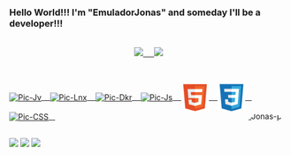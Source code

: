 ### Hello World!!! I'm "EmuladorJonas" and someday I'll be a developer!!!
<br>

<div align="center">
  <a href="https://www.youtube.com/channel/UChzP90Fmq_WGAiguzUpKj5w">
  <img height="180em" src="https://github-readme-stats.vercel.app/api?username=EmuladorJonas&show_icons=true&theme=dark&include_all_commits=true&count_private=true"/>&nbsp;&nbsp;&nbsp;&nbsp;
  <img height="180em" src="https://github-readme-stats.vercel.app/api/top-langs/?username=EmuladorJonas&layout=compact&langs_count=7&theme=dark"/>
</div>

##

<div style="display: inline_block"><br>
  <img align="center" alt="Pic-Jv" height="50" width="50" src="https://cdn.jsdelivr.net/gh/devicons/devicon/icons/java/java-original-wordmark.svg">
  &nbsp;&nbsp;
  <img align="center" alt="Pic-Lnx" height="50" width="50" src="https://cdn.jsdelivr.net/gh/devicons/devicon/icons/linux/linux-original.svg">
  &nbsp;&nbsp;
  <img align="center" alt="Pic-Dkr" height="50" width="50" src="https://cdn.jsdelivr.net/gh/devicons/devicon/icons/docker/docker-original-wordmark.svg">
  &nbsp;&nbsp;
  <img align="center" alt="Pic-Js" height="50" width="50" src="https://cdn.jsdelivr.net/gh/devicons/devicon/icons/kubernetes/kubernetes-plain-wordmark.svg">
  &nbsp;&nbsp;
  <img align="center" alt="Pic-HTML" height="50" width="50" src="https://raw.githubusercontent.com/devicons/devicon/master/icons/html5/html5-original.svg">
  &nbsp;&nbsp;
  <img align="center" alt="Pic-CSS" height="50" width="50" src="https://raw.githubusercontent.com/devicons/devicon/master/icons/css3/css3-original.svg">
  &nbsp;&nbsp;
  <img align="center" alt="Pic-CSS" height="50" width="50" src="https://cdn.jsdelivr.net/gh/devicons/devicon/icons/git/git-plain-wordmark.svg">
  &nbsp;&nbsp;
  <img align="right" alt="Jonas-pic" height="150" style="border-radius:50px;" src="https://media-private.canva.com/taEtA/MAFP5ptaEtA/1/tl.png?X-Amz-Algorithm=AWS4-HMAC-SHA256&X-Amz-Credential=AKIAJWF6QO3UH4PAAJ6Q%2F20221023%2Fus-east-1%2Fs3%2Faws4_request&X-Amz-Date=20221023T193802Z&X-Amz-Expires=27330&X-Amz-Signature=80b40c0371c359845c380aa469dfdb4ec28bdff821ac90a23fd0b5be528e821d&X-Amz-SignedHeaders=host&response-expires=Mon%2C%2024%20Oct%202022%2003%3A13%3A32%20GMT">
</div>

##

<div> 
  <a href="https://www.youtube.com/channel/UChzP90Fmq_WGAiguzUpKj5w" target="_blank"><img src="https://img.shields.io/badge/YouTube-FF0000?style=for-the-badge&logo=youtube&logoColor=white" target="_blank"></a>
  <a href="https://www.instagram.com/jonassantos_16/" target="_blank"><img src="https://img.shields.io/badge/-Instagram-%23E4405F?style=for-the-badge&logo=instagram&logoColor=white" target="_blank"></a> 
  <a href="https://www.linkedin.com/in/jonassantos13/" target="_blank"><img src="https://img.shields.io/badge/-LinkedIn-%230077B5?style=for-the-badge&logo=linkedin&logoColor=white" target="_blank"></a> 
 
 
</div>

<!--

- 🔭 I’m currently working on ...
- 🌱 I’m currently learning ...
- 👯 I’m looking to collaborate on ...
- 🤔 I’m looking for help with ...
- 💬 Ask me about ...
- 📫 How to reach me: ...
- 😄 Pronouns: ...
- ⚡ Fun fact: ...
-->
